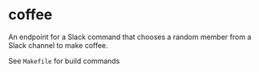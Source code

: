 # coffee

An endpoint for a Slack command that chooses a random member from a Slack
channel to make coffee.

See `Makefile` for build commands

